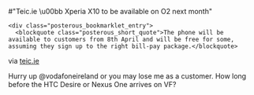 #"Teic.ie \u00bb Xperia X10 to be available on O2 next month"


    <div class="posterous_bookmarklet_entry">
      <blockquote class="posterous_short_quote">The phone will be available to customers from 8th April and will be free for some, assuming they sign up to the right bill-pay package.</blockquote>

<div class="posterous_quote_citation">via <a href="http://www.teic.ie/2010/03/xperia-x10-to-be-available-on-o2-next-month/">teic.ie</a></div>
    <p>Hurry up @vodafoneireland or you may lose me as a customer. How long before the HTC Desire or Nexus One arrives on VF?</p></div>
  